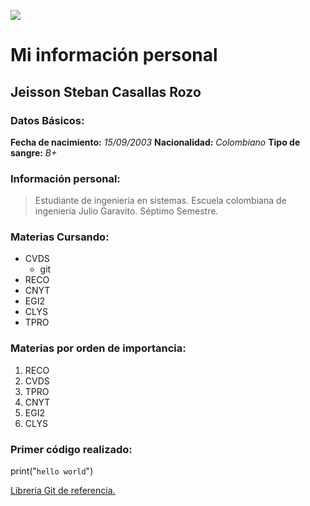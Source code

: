![](https://scontent-bog2-1.xx.fbcdn.net/v/t1.18169-9/10606214_773738102664162_6137343933444075902_n.jpg?_nc_cat=108&ccb=1-7&_nc_sid=7a1959&_nc_ohc=hKMKyV0BefQAX9JNYnv&_nc_ht=scontent-bog2-1.xx&oh=00_AfAUZ0h8Y3jeKXnuOAPi1l8h-dk5UtPwkxtM5Yj5wJI_YA&oe=65E382BD)

# Mi información personal

## Jeisson Steban Casallas Rozo

### Datos Básicos:
**Fecha de nacimiento:** *15/09/2003*
**Nacionalidad:** *Colombiano*
**Tipo de sangre:** *B+* 

### Información personal:
>Estudiante de ingeniería en sistemas.
>Escuela colombiana de ingeniería Julio Garavito. 
>Séptimo Semestre.
### Materias Cursando:
* CVDS
	* git
* RECO
* CNYT
* EGI2
* CLYS
* TPRO
### Materias por orden de importancia:
1.  RECO
2.  CVDS
3. TPRO
4. CNYT
5. EGI2
6. CLYS

### Primer código realizado:
print("`hello world`")

[Libreria Git de referencia.](https://git-scm.com/docs)